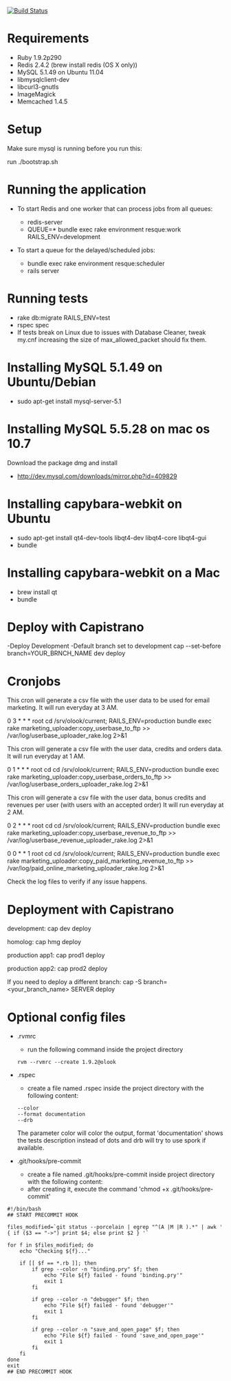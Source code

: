 [![Build Status](http://ci.olook.com.br/job/olook/badge/icon)](http://ci.olook.com.br/job/olook/)

Requirements
============

- Ruby 1.9.2p290
- Redis 2.4.2 (brew install redis (OS X only))
- MySQL 5.1.49 on Ubuntu 11.04
- libmysqlclient-dev
- libcurl3-gnutls
- ImageMagick
- Memcached 1.4.5

Setup
============

Make sure mysql is running before you run this:

run ./bootstrap.sh

Running the application
============

- To start Redis and one worker that can process jobs from all queues:
  - redis-server
  - QUEUE=* bundle exec rake environment resque:work RAILS_ENV=development

- To start a queue for the delayed/scheduled jobs:
  - bundle exec rake environment resque:scheduler
  - rails server

Running tests
============

- rake db:migrate RAILS_ENV=test
- rspec spec
- If tests break on Linux due to issues with Database Cleaner, tweak my.cnf increasing the size of max_allowed_packet should fix them.

Installing MySQL 5.1.49 on Ubuntu/Debian
============

- sudo apt-get install mysql-server-5.1

Installing MySQL 5.5.28 on mac os 10.7
============

Download the package dmg and install
- http://dev.mysql.com/downloads/mirror.php?id=409829

Installing capybara-webkit on Ubuntu
============
- sudo apt-get install qt4-dev-tools libqt4-dev libqt4-core libqt4-gui
- bundle

Installing capybara-webkit on a Mac
============
- brew install qt
- bundle

Deploy with Capistrano
============

-Deploy Development
-Default branch set to development
cap --set-before branch=YOUR_BRNCH_NAME dev deploy

Cronjobs
============
This cron will generate a csv file with the user data to be used for email marketing. It will run everyday at 3 AM.

0  3    * * *   root    cd /srv/olook/current; RAILS_ENV=production bundle exec rake marketing_uploader:copy_userbase_to_ftp >> /var/log/userbase_uploader_rake.log 2>&1

This cron will generate a csv file with the user data, credits and orders data. It will run everyday at 1 AM.

0  1    * * *   root    cd cd /srv/olook/current; RAILS_ENV=production bundle exec rake marketing_uploader:copy_userbase_orders_to_ftp >> /var/log/userbase_orders_uploader_rake.log 2>&1

This cron will generate a csv file with the user data, bonus credits and revenues per user (with users with an accepted order) It will run everyday at 2 AM.

0  2    * * *   root    cd cd /srv/olook/current; RAILS_ENV=production bundle exec rake marketing_uploader:copy_userbase_revenue_to_ftp >> /var/log/userbase_revenue_uploader_rake.log 2>&1

0  0    * * 1   root    cd cd /srv/olook/current; RAILS_ENV=production bundle exec rake marketing_uploader:copy_paid_marketing_revenue_to_ftp >> /var/log/paid_online_marketing_uploader_rake.log 2>&1

Check the log files to verify if any issue happens.

Deployment with Capistrano
============

development:
cap dev deploy

homolog:
cap hmg deploy

production app1:
cap prod1 deploy

production app2:
cap prod2 deploy

If you need to deploy a different branch:
cap -S branch=<your_branch_name> SERVER deploy

Optional config files
============
- .rvmrc
  - run the following command inside the project directory
  ```
  rvm --rvmrc --create 1.9.2@olook
  ```

- .rspec
  - create a file named .rspec inside the project directory with the following content:
  ```
  --color
  --format documentation
  --drb
  ```
  The parameter color will color the output, format 'documentation' shows the tests description instead of dots and
  drb will try to use spork if available.

- .git/hooks/pre-commit
  - create a file named .git/hooks/pre-commit inside project directory with the following content:
  - after creating it, execute the command 'chmod +x .git/hooks/pre-commit'

```
#!/bin/bash
## START PRECOMMIT HOOK
  
files_modified=`git status --porcelain | egrep "^(A |M |R ).*" | awk ' { if ($3 == "->") print $4; else print $2 } '`
  
for f in $files_modified; do
    echo "Checking ${f}..."

    if [[ $f == *.rb ]]; then
        if grep --color -n "binding.pry" $f; then
            echo "File ${f} failed - found 'binding.pry'"
            exit 1
        fi

        if grep --color -n "debugger" $f; then
            echo "File ${f} failed - found 'debugger'"
            exit 1
        fi

        if grep --color -n "save_and_open_page" $f; then
            echo "File ${f} failed - found 'save_and_open_page'"
            exit 1
        fi
    fi
done
exit
## END PRECOMMIT HOOK
```
